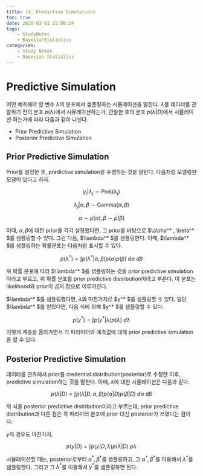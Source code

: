 ```yaml
---
title: 14. Predictive Simulations
toc: true
date: 2020-03-01 22:08:14
tags:
	- StudyNotes
	- BayesianStatistics
categories:
	- Study Notes
	- Bayesian Statistics
---
```




# Predictive Simulation



어떤 예측해야 할 변수 $\lambda$의 분포에서 샘플링하는 시뮬레이션을 말한다. $\lambda$를 데이터를 관찰하기 전의 분포 $p(\lambda)$에서 시뮤레이션하는가, 관찰한 후의 분포 $p(\lambda|D)$에서 시뮬레이션 하는가에 따라 다음과 같이 나뉜다.

- Prior Predictive Simulation
- Posterior Predictive Simulation



## Prior Predictive Simulation

Prior를 설정한 후, predictive simulation을 수행하는 것을 말한다. 다음처럼 모델링한 모델이 있다고 하자.

$$
y_i|\lambda_{j} \sim \text{Pois}(\lambda_{j})
$$

$$
\lambda_j|\alpha,\beta \sim \text{Gamma}(\alpha, \beta)
$$

$$
\alpha \sim p(\alpha), \beta \sim p(\beta)
$$

이때, $\alpha,\beta$에 대한 prior를 각각 설정했다면, 그 prior를 바탕으로 $\alpha^* , \beta^* $를 샘플링할 수 있다. 그런 다음, $\lambda^* $를 샘플링한다. 이때, $\lambda^* $를 샘플링하는 확률분포는 다음처럼 표시할 수 있다.

$$
p(\lambda^* ) = \int p(\lambda^* |\alpha,\beta) p(\alpha) p(\beta) ~d\alpha ~d\beta
$$

위 확률 분포에 따라 $\lambda^* $를 샘플링하는 것을 prior predictive simulation이라고 부르고, 위 확률 분포를 prior predictive distribution이라고 부른다. 이 분포는 likelihood와 prior의 곱의 합으로 이루어진다.

$\lambda^* $를 샘플링했다면, $\lambda$와 마찬가지로 $y^* $를 샘플링할 수 있다. 일단 $\lambda^* $를 얻었다면, 다음 식에 의해 $y^* $를 샘플링할 수 있다.

$$
p(y^* ) = \int p(y^* |\lambda)p(\lambda) ~d\lambda
$$

이렇게 계층을 올라가면서 각 파라미터와 예측값에 대해 prior predictive simulation을 할 수 있다.



## Posterior Predictive Simulation

데이터를 관측해서 prior를 credential distribution(posterior)로 수정한 이후, predictive simulation하는 것을 말한다. 이때, $\lambda$에 대한 시뮬레이션은 다음과 같다.

$$
p(\lambda|D) = \int p(\lambda|D,\alpha,\beta)p(\alpha|D)p(\beta|D) ~d\alpha ~d\beta
$$

위 식을 posterior predictive distribution이라고 부르는데, prior predictive distribution과 다른 점은 각 파라미터 분포에 prior 대신 posterior가 쓰였다는 점이다.

$y$의 경우도 마찬가지.

$$
p(y|D) = \int p(y|D,\lambda)p(\lambda|D) ~p\lambda
$$

시뮬레이션할 때는, posterior로부터 $\alpha^* ,\beta^*$를 샘플링하고, 그 $\alpha^* , \beta^*$를 이용해서 $\lambda^*$를 샘플링한다. 그리고 그 $\lambda^*$를 이용해서 $y^*$를 샘플링하면 된다.